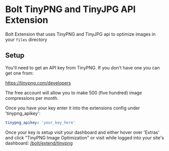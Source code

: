 Bolt TinyPNG and TinyJPG API Extension
======================

Bolt Extension that uses TinyPNG and TinyJPG api to optimize images in your `files` directory

## Setup

You'll need to get an API key from TinyPNG. If you don't have one you can get one from:  

https://tinypng.com/developers  

The free account will allow you to make 500 (five hundred) image compressions per month. 

Once you have your key enter it into the extensions config under 'tinypng_apikey':  

```yaml
tinypng_apikey: 'your_key_here'
```

Once your key is setup visit your dashboard and either hover over 'Extras' and click "TinyPNG Image Optimization" or visit while logged into your site's dashboard:  [/bolt/extend/tinypng](/bolt/extend/tinypng)